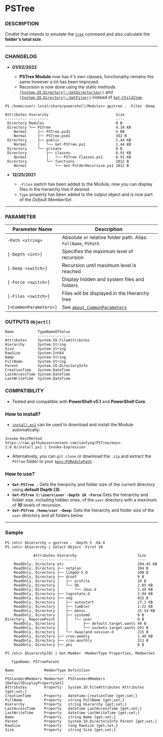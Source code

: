 # PSTree

### DESCRIPTION
Cmdlet that intends to emulate the [`tree`](https://docs.microsoft.com/en-us/windows-server/administration/windows-commands/tree) command and also calculate the __folder's total size__.

---
### CHANGELOG

- __01/02/2022__
    
    - __PSTree Module__ now has it's own classes, functionality remains the same however a lot has been improved.
    - Recursion is now done using the static methods [`[System.IO.Directory]::GetDirectories()`](https://docs.microsoft.com/en-us/dotnet/api/system.io.directory.getdirectories?view=net-6.0) and [`[System.IO.Directory]::GetFiles()`](https://docs.microsoft.com/en-us/dotnet/api/system.io.directory.getfiles?view=net-6.0) instead of [`Get-ChildItem`](https://docs.microsoft.com/en-us/powershell/module/microsoft.powershell.management/get-childitem).

```
PS /home/user/.local/share/powershell/Modules> gpstree . -Files -Deep 

Attributes Hierarchy                               Size
---------- ---------                               ----
 Directory Modules                                 0 B
 Directory └── PSTree                              4.34 KB
    Normal     ├── PSTree.psd1                     4 KB
    Normal     ├── PSTree.psm1                     352 B
 Directory     ├── public                          1.44 KB
    Normal     │   └── Get-PSTree.ps1              1.44 KB
 Directory     └── private                         0 B
 Directory         ├── classes                     6.91 KB
    Normal         │   └── PSTree Classes.ps1      6.91 KB
 Directory         └── functions                   1012 B
    Normal             └── Get-FolderRecursive.ps1 1012 B
```
- __12/25/2021__

    - `-Files` switch has been added to the Module, now you can display files in the hierarchy tree if desired.
    - `Type` property has been added to the output object and is now part of the _Default MemberSet_.
---


### PARAMETER

| Parameter Name | Description
| --- | --- |
| `-Path <string>` | Absolute or relative folder path. Alias: `FullName`, `PSPath` |
| `[-Depth <int>]` | Specifies the maximum level of recursion |
| `[-Deep <switch>]` | Recursion until maximum level is reached |
| `[-Force <switch>]` | Display hidden and system files and folders |
| `[-Files <switch>]` | Files will be displayed in the Hierarchy tree |
| `[<CommonParameters>]` | See [`about_CommonParameters`](https://go.microsoft.com/fwlink/?LinkID=113216) |

### OUTPUTS `Object[]`

```
Name           TypeNameOfValue
----           ---------------
Attributes     System.IO.FileAttributes
Hierarchy      System.String
Size           System.String
RawSize        System.Int64
Name           System.String
FullName       System.String
Parent         System.IO.DirectoryInfo
CreationTime   System.DateTime
LastAccessTime System.DateTime
LastWriteTime  System.DateTime
```

### COMPATIBILITY
- Tested and compatible with __PowerShell v5.1__ and __PowerShell Core__.

### How to install?

- [`install.ps1`](https://raw.githubusercontent.com/santysq/PSTree/main-2.0.0/install.ps1) can be used to download and install the Module automatically:

```
Invoke-RestMethod https://raw.githubusercontent.com/santysq/PSTree/main-2.0.0/install.ps1 | Invoke-Expression
```

- Alternatively, you can `git clone` or download the `.zip` and extract the `PSTree` folder to your [`$env:PSModulePath`](https://docs.microsoft.com/en-us/powershell/module/microsoft.powershell.core/about/about_psmodulepath?view=powershell-7.2).

### How to use?

- __`Get-PSTree .`__ Gets the hierarchy and folder size of the current directory using __default Depth (3)__.
- __`Get-PSTree C:\users\user -Depth 10 -Force`__ Gets the hierarchy and folder size, including hidden ones, of the `user` directory  with a maximum of __10__ levels of recursion.
- __`Get-PSTree /home/user -Deep`:__ Gets the hierarchy and folder size of the `user` directory and all folders below.

---

### Sample

```
PS /etc> $hierarchy = gpstree . -Depth 5 -EA 0
PS /etc> $hierarchy | Select-Object -First 20

             Attributes Hierarchy                            Size
             ---------- ---------                            ----
    ReadOnly, Directory etc                                  294.45 KB
    ReadOnly, Directory ├── netplan                          104 B
    ReadOnly, Directory ├── libgda-5.0                       100 B
    ReadOnly, Directory ├── dconf                            0 B
    ReadOnly, Directory │   ├── profile                      28 B
    ReadOnly, Directory │   └── db                           2.85 KB
    ReadOnly, Directory │       └── ibus.d                   1.49 KB
    ReadOnly, Directory ├── logrotate.d                      2.94 KB
    ReadOnly, Directory ├── xdg                              832 B
    ReadOnly, Directory │   ├── autostart                    27.1 KB
    ReadOnly, Directory │   ├── tumbler                      2.22 KB
    ReadOnly, Directory │   ├── menus                        15.54 KB
    ReadOnly, Directory │   ├── systemd                      0 B
Directory, ReparsePoint │   │   └── user                     0 B
    ReadOnly, Directory │   │       ├── default.target.wants 40 B
    ReadOnly, Directory │   │       └── sockets.target.wants 291 B
    ReadOnly, Directory │   └── Xwayland-session.d           215 B
    ReadOnly, Directory ├── cron.weekly                      1.49 KB
    ReadOnly, Directory ├── cron.monthly                     313 B
    ReadOnly, Directory ├── pki                              0 B
    
PS /etc> $hierarchy[0] | Get-Member -MemberType Properties, MemberSet

   TypeName: PSTreeParent

Name              MemberType Definition
----              ---------- ----------
PSStandardMembers MemberSet  PSStandardMembers {DefaultDisplayPropertySet}
Attributes        Property   System.IO.FileAttributes Attributes {get;set;}
CreationTime      Property   datetime CreationTime {get;set;}
FullName          Property   string FullName {get;set;}
Hierarchy         Property   string Hierarchy {get;set;}
LastAccessTime    Property   datetime LastAccessTime {get;set;}
LastWriteTime     Property   datetime LastWriteTime {get;set;}
Name              Property   string Name {get;set;}
Parent            Property   System.IO.DirectoryInfo Parent {get;set;}
RawSize           Property   long RawSize {get;set;}
Size              Property   string Size {get;set;}
```
